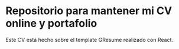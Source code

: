 # Repositorio para mantener mi CV online y portafolio

Este CV está hecho sobre el template GResume realizado con React.